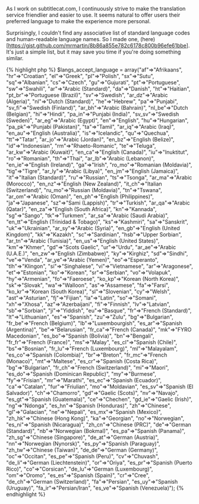 As I work on subtitlecat.com, I continuously strive to make the translation service friendlier and easier to use. It seems natural to offer users their preferred language to make the experience more personal.

Surprisingly, I couldn't find any associative list of standard language codes and human-readable language names. So I made one, (here)[https://gist.github.com/mrmartin/8b86a855e782c6178c800b96efe61bbe]. It's just a simple list, but it may save you time if you're doing something similar.

{% highlight php %}
$langs_accept_language = array("af"=>"Afrikaans", "hr"=>"Croatian", "el"=>"Greek", "pl"=>"Polish", "sx"=>"Sutu", "sq"=>"Albanian", "cs"=>"Czech", "gu"=>"Gujurati", "pt"=>"Portuguese", "sw"=>"Swahili", "ar"=>"Arabic (Standard)", "da"=>"Danish", "ht"=>"Haitian", "pt_br"=>"Portuguese (Brazil)", "sv"=>"Swedish", "ar_dz"=>"Arabic (Algeria)", "nl"=>"Dutch (Standard)", "he"=>"Hebrew", "pa"=>"Punjabi", "sv_fi"=>"Swedish (Finland)", "ar_bh"=>"Arabic (Bahrain)", "nl_be"=>"Dutch (Belgian)", "hi"=>"Hindi", "pa_in"=>"Punjabi (India)", "sv_sv"=>"Swedish (Sweden)", "ar_eg"=>"Arabic (Egypt)", "en"=>"English", "hu"=>"Hungarian", "pa_pk"=>"Punjabi (Pakistan)", "ta"=>"Tamil", "ar_iq"=>"Arabic (Iraq)", "en_au"=>"English (Australia)", "is"=>"Icelandic", "qu"=>"Quechua", "tt"=>"Tatar", "ar_jo"=>"Arabic (Jordan)", "en_bz"=>"English (Belize)", "id"=>"Indonesian", "rm"=>"Rhaeto-Romanic", "te"=>"Teluga", "ar_kw"=>"Arabic (Kuwait)", "en_ca"=>"English (Canada)", "iu"=>"Inuktitut", "ro"=>"Romanian", "th"=>"Thai", "ar_lb"=>"Arabic (Lebanon)", "en_ie"=>"English (Ireland)", "ga"=>"Irish", "ro_mo"=>"Romanian (Moldavia)", "tig"=>"Tigre", "ar_ly"=>"Arabic (Libya)", "en_jm"=>"English (Jamaica)", "it"=>"Italian (Standard)", "ru"=>"Russian", "ts"=>"Tsonga", "ar_ma"=>"Arabic (Morocco)", "en_nz"=>"English (New Zealand)", "it_ch"=>"Italian (Switzerland)", "ru_mo"=>"Russian (Moldavia)", "tn"=>"Tswana", "ar_om"=>"Arabic (Oman)", "en_ph"=>"English (Philippines)", "ja"=>"Japanese", "sz"=>"Sami (Lappish)", "tr"=>"Turkish", "ar_qa"=>"Arabic (Qatar)", "en_za"=>"English (South Africa)", "kn"=>"Kannada", "sg"=>"Sango", "tk"=>"Turkmen", "ar_sa"=>"Arabic (Saudi Arabia)", "en_tt"=>"English (Trinidad & Tobago)", "ks"=>"Kashmiri", "sa"=>"Sanskrit", "uk"=>"Ukrainian", "ar_sy"=>"Arabic (Syria)", "en_gb"=>"English (United Kingdom)", "kk"=>"Kazakh", "sc"=>"Sardinian", "hsb"=>"Upper Sorbian", "ar_tn"=>"Arabic (Tunisia)", "en_us"=>"English (United States)", "km"=>"Khmer", "gd"=>"Scots Gaelic", "ur"=>"Urdu", "ar_ae"=>"Arabic (U.A.E.)", "en_zw"=>"English (Zimbabwe)", "ky"=>"Kirghiz", "sd"=>"Sindhi", "ve"=>"Venda", "ar_ye"=>"Arabic (Yemen)", "eo"=>"Esperanto", "tlh"=>"Klingon", "si"=>"Singhalese", "vi"=>"Vietnamese", "ar"=>"Aragonese", "et"=>"Estonian", "ko"=>"Korean", "sr"=>"Serbian", "vo"=>"Volapuk", "hy"=>"Armenian", "fo"=>"Faeroese", "ko_kp"=>"Korean (North Korea)", "sk"=>"Slovak", "wa"=>"Walloon", "as"=>"Assamese", "fa"=>"Farsi", "ko_kr"=>"Korean (South Korea)", "sl"=>"Slovenian", "cy"=>"Welsh", "ast"=>"Asturian", "fj"=>"Fijian", "la"=>"Latin", "so"=>"Somani", "xh"=>"Xhosa", "az"=>"Azerbaijani", "fi"=>"Finnish", "lv"=>"Latvian", "sb"=>"Sorbian", "ji"=>"Yiddish", "eu"=>"Basque", "fr"=>"French (Standard)", "lt"=>"Lithuanian", "es"=>"Spanish", "zu"=>"Zulu", "bg"=>"Bulgarian", "fr_be"=>"French (Belgium)", "lb"=>"Luxembourgish", "es_ar"=>"Spanish (Argentina)", "be"=>"Belarusian", "fr_ca"=>"French (Canada)", "mk"=>"FYRO Macedonian", "es_bo"=>"Spanish (Bolivia)", "bn"=>"Bengali", "fr_fr"=>"French (France)", "ms"=>"Malay", "es_cl"=>"Spanish (Chile)", "bs"=>"Bosnian", "fr_lu"=>"French (Luxembourg)", "ml"=>"Malayalam", "es_co"=>"Spanish (Colombia)", "br"=>"Breton", "fr_mc"=>"French (Monaco)", "mt"=>"Maltese", "es_cr"=>"Spanish (Costa Rica)", "bg"=>"Bulgarian", "fr_ch"=>"French (Switzerland)", "mi"=>"Maori", "es_do"=>"Spanish (Dominican Republic)", "my"=>"Burmese", "fy"=>"Frisian", "mr"=>"Marathi", "es_ec"=>"Spanish (Ecuador)", "ca"=>"Catalan", "fur"=>"Friulian", "mo"=>"Moldavian", "es_sv"=>"Spanish (El Salvador)", "ch"=>"Chamorro", "gd"=>"Gaelic (Scots)", "nv"=>"Navajo", "es_gt"=>"Spanish (Guatemala)", "ce"=>"Chechen", "gd_ie"=>"Gaelic (Irish)", "ng"=>"Ndonga", "es_hn"=>"Spanish (Honduras)", "zh"=>"Chinese", "gl"=>"Galacian", "ne"=>"Nepali", "es_mx"=>"Spanish (Mexico)", "zh_hk"=>"Chinese (Hong Kong)", "ka"=>"Georgian", "no"=>"Norwegian", "es_ni"=>"Spanish (Nicaragua)", "zh_cn"=>"Chinese (PRC)", "de"=>"German (Standard)", "nb"=>"Norwegian (Bokmal)", "es_pa"=>"Spanish (Panama)", "zh_sg"=>"Chinese (Singapore)", "de_at"=>"German (Austria)", "nn"=>"Norwegian (Nynorsk)", "es_py"=>"Spanish (Paraguay)", "zh_tw"=>"Chinese (Taiwan)", "de_de"=>"German (Germany)", "oc"=>"Occitan", "es_pe"=>"Spanish (Peru)", "cv"=>"Chuvash", "de_li"=>"German (Liechtenstein)", "or"=>"Oriya", "es_pr"=>"Spanish (Puerto Rico)", "co"=>"Corsican", "de_lu"=>"German (Luxembourg)", "om"=>"Oromo", "es_es"=>"Spanish (Spain)", "cr"=>"Cree", "de_ch"=>"German (Switzerland)", "fa"=>"Persian", "es_uy"=>"Spanish (Uruguay)", "fa_ir"=>"Persian/Iran", "es_ve"=>"Spanish (Venezuela)");
{% endhighlight %}
